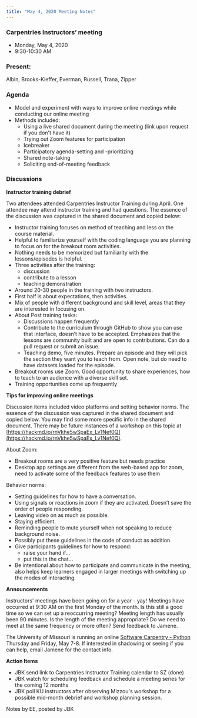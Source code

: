 ```yaml
---
title: "May 4, 2020 Meeting Notes"
---
```

### Carpentries Instructors’ meeting
- Monday, May 4, 2020
- 9:30-10:30 AM

### Present:
Albin, Brooks-Kieffer, Everman, Russell, Trana, Zipper

### Agenda
- Model and experiment with ways to improve online meetings while conducting our online meeting
- Methods included:
  - Using a live shared document during the meeting (link upon request if you don't have it)
  - Trying out Zoom features for participation
  - Icebreaker
  - Participatory agenda-setting and -prioritizing
  - Shared note-taking
  - Soliciting end-of-meeting feedback

### Discussions

**Instructor training debrief**

Two attendees attended Carpentries Instructor Training during April. One attendee may attend instructor training and had questions. The essence of the discussion was captured in the shared document and copied below:

- Instructor training focuses on method of teaching and less on the course material.  
- Helpful to familiarize yourself with the coding language you are planning to focus on for the breakout room activities.
- Nothing needs to be memorized but familiarity with the lessons/episodes is helpful.
- Three activities after the training:
  - discussion
  - contribute to a lesson
  - teaching demonstration
- Around 20-30 people in the training with two instructors.
- First half is about expectations, then activities.
- Mix of people with different background and skill level, areas that they are interested in focusing on.
- About Post training tasks:
  - Discussions happen frequently
  - Contribute to the curriculum through GitHub to show you can use that interface, doesn’t have to be accepted. Emphasizes that the lessons are community built and are open to contributions. Can do a pull request or submit an issue.
  - Teaching demo, five minutes. Prepare an episode and they will pick the section they want you to teach from. Open note, but do need to have datasets loaded for the episode.
- Breakout rooms use Zoom. Good opportunity to share experiences, how to teach to an audience with a diverse skill set.
- Training opportunities come up frequently  

**Tips for improving online meetings**

Discussion items included video platforms and setting behavior norms. The essence of the discussion was captured in the shared document and copied below. You may find some more specific info in the shared document. There may be future instances of a workshop on this topic at [https://hackmd.io/rnVkhe5wSpaEx_Lv1Nef0Q](https://hackmd.io/rnVkhe5wSpaEx_Lv1Nef0Q).

About Zoom:
- Breakout rooms are a very positive feature but needs practice
- Desktop app settings are different from the web-based app for zoom, need to activate some of the feedback features to use them

Behavior norms:  
- Setting guidelines for how to have a conversation.
- Using signals or reactions in zoom if they are activated. Doesn’t save the order of people responding.
- Leaving video on as much as possible.
- Staying efficient.
- Reminding people to mute yourself when not speaking to reduce background noise.
- Possibly put these guidelines in the code of conduct as addition
- Give participants guidelines for how to respond:
  - raise your hand if...
  - put this in the chat...  
- Be intentional about how to participate and communicate in the meeting, also helps keep learners engaged in larger meetings with switching up the modes of interacting.

**Announcements**

Instructors' meetings have been going on for a year - yay! Meetings have occurred at 9:30 AM on the first Monday of the month. Is this still a good time so we can set up a reoccurring meeting? Meeting length has usually been 90 minutes. Is the length of the meeting appropriate? Do we need to meet at the same frequency or more often? Send feedback to Jamene.

The University of Missouri is running an online [Software Carpentry - Python](https://libcal.missouri.edu/event/6432262) Thursday and Friday, May 7-8. If interested in shadowing or seeing if you can help, email Jamene for the contact info.

**Action Items**
- JBK send link to Carpentries Instructor Training calendar to SZ (done)
- JBK watch for scheduling feedback and schedule a meeting series for the coming 12 months
- JBK poll KU instructors after observing Mizzou's workshop for a possible mid-month debrief and workshop planning session.

Notes by EE, posted by JBK
